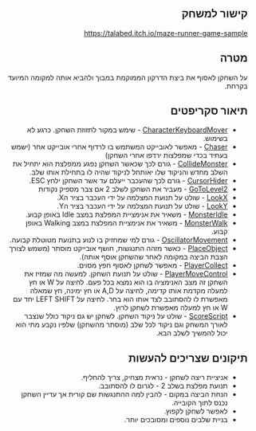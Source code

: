 <div dir='rtl' lang='he'>

## קישור למשחק
https://talabed.itch.io/maze-runner-game-sample
## מטרה
על השחקן לאסוף את ביצת הדרקון הממוקמת במבוך ולהביא אותה למקומה המיועד בקרחת.

## תיאור סקריפטים
* [CharacterKeyboardMover](https://github.com/TA-GAMES/MyMazeRunner/blob/main/Assets/Scripts/CharacterKeyboardMover.cs) - שימש במקור לתזוזת השחקן. כרגע לא בשימוש.
* [Chaser](https://github.com/TA-GAMES/MyMazeRunner/blob/main/Assets/Scripts/Chaser.cs) - מאפשר לאובייקט המשתמש בו לרדוף אחרי אובייקט אחר (ישמש בעתיד בכדי שמפלצות ירדפו אחרי השחקן)
* [CollideMonster](https://github.com/TA-GAMES/MyMazeRunner/blob/main/Assets/Scripts/CollideMonster.cs) - גורם לכך שכאשר השחקן נפגע ממפלצת הוא יתחיל את השלב מחדש והניקוד שלו יאותחל לניקוד שהיה לו בתחילת אותו שלב.
* [CursorHider](https://github.com/TA-GAMES/MyMazeRunner/blob/main/Assets/Scripts/CursorHider.cs) - גורם לכך שהעכבר ייעלם עד אשר השחקן ילחץ ESC.
* [GoToLevel2](https://github.com/TA-GAMES/MyMazeRunner/blob/main/Assets/Scripts/GoToLevel2.cs) - מעביר את השחקן לשלב 2 אם צבר מספיק נקודות
* [LookX](https://github.com/TA-GAMES/MyMazeRunner/blob/main/Assets/Scripts/LookX.cs) - שולט על תנועת המצלמה על ידי העכבר בציר הX.
* [LookY](https://github.com/TA-GAMES/MyMazeRunner/blob/main/Assets/Scripts/LookY.cs) - שולט על תנועת המצלמה על ידי העכבר בציר הY.
* [MonsterIdle](https://github.com/TA-GAMES/MyMazeRunner/blob/main/Assets/Scripts/MonsterIdle.cs) - משאיר את אנימציית המפלצת במצב Idle באופן קבוע.
* [MonsterWalk](https://github.com/TA-GAMES/MyMazeRunner/blob/main/Assets/Scripts/MonsterWalk.cs) - משאיר את אנימציית המפלצת במצב Walking באופן קבוע.
* [OscillatorMovement](https://github.com/TA-GAMES/MyMazeRunner/blob/main/Assets/Scripts/OscillatorMovement.cs) - גורם למי שמחזיק בו לנוע בתנועת מטוטלת קבועה.
* [PlaceObject](https://github.com/TA-GAMES/MyMazeRunner/blob/main/Assets/Scripts/PlaceObject.cs) - כאשר מזהה התנגשות, חושף אובייקט מוסתר (משמש לצורך הצבת הביצה במקומה לאחר שהשחקן אוסף אותה).
* [PlayerCollect](https://github.com/TA-GAMES/MyMazeRunner/blob/main/Assets/Scripts/PlayerCollect.cs) - מאפשר לשחקן לאסוף חפץ מסוים.
* [PlayerMoveControl](https://github.com/TA-GAMES/MyMazeRunner/blob/main/Assets/Scripts/PlayerMoveControl.cs) - שולט על תנועת השחקן. למעשה מה שמזיז את השחקן זה מצב האנימציה בו הוא נמצא בכל פעם. לחיצה על W או חץ למעלה מקדמת אותו קדימה, לחיצה על A,D או חץ ימינה, חץ שמאלה מאפשרת לו להסתובב לצד אותו הוא בחר. לחיצה על LEFT SHIFT יחד עם W או חץ למעלה מאפשרת לשחקן לרוץ.
* [ScoreScript](https://github.com/TA-GAMES/MyMazeRunner/blob/main/Assets/Scripts/ScoreScript.cs) - שולט על ניקוד השחקן. לשחקן יש גם ניקוד כולל שנצבר לאורך המשחק וגם ניקוד לכל שלב (מוסתר מהשחקן) שלפיו נקבע מתי הוא יכול להמשיך לשלב הבא.

## תיקונים שצריכים להעשות
* אניציית ריצה לשחקן - נראית מצחיק, צריך להחליף.
* תנועת מפלצת בשלב 2 - לגרום לו להסתובב.
* הנחת הביצה במקום - להבין למה ההתנגשות שם קורית אך עדיין השחקן נכנס לתוך הקובייה.
* לאפשר לשחקן לקפוץ.
* בניית שלבים נוספים ומסובכים יותר.
</div>
